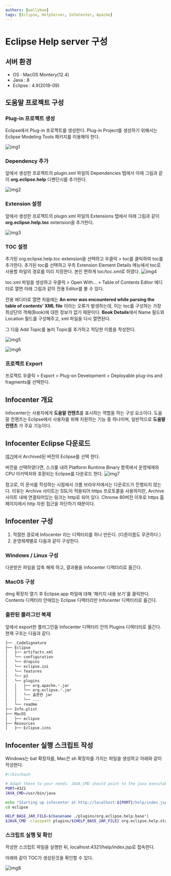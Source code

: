 ```yaml
---
authors: [wallybum]
tags: [Eclipse, HelpServer, InfoCenter, Apache]
---
```


# Eclipse Help server 구성

## 서버 환경
- OS : MacOS Montery(12.4)
- Java : 8
- Eclipse : 4.9(2018-09)

## 도움말 프로젝트 구성
### Plug-in 프로젝트 생성
Eclipse에서 Plug-in 프로젝트를 생성한다. Plug-in Project를 생성하기 위해서는Eclipse Modeling Tools 패키지를 이용해야 한다.

![img1](../../static/img/docs/server/eclipse-help-server/01-Create_Plug-in_Project.png)

### Dependency 추가
앞에서 생성한 프로젝트의 plugin.xml 파일의 Dependencies 탭에서 아래 그림과 같이 **org.eclipse.help** 디펜던시를 추가한다.

![img2](../../static/img/docs/server/eclipse-help-server/02-Add_Dependency.png)

### Extension 설정
앞에서 생성한 프로젝트의 plugin.xml 파일의 Extensions 탭에서 아래 그림과 같이 **org.eclipse.help.toc** extension을 추가한다.

![img3](../../static/img/docs/server/eclipse-help-server/03-Add_Extension_Point.png)

### TOC 설정
추가된 org.eclipse.help.toc extension을 선택하고 우클릭 > toc를 클릭하여 toc를 추가한다.
추가된 toc를 선택하고 우측 Extension Element Details 메뉴에서 toc로 사용할 파일의 경로를 미리 지정한다. 본인 편하게 toc/toc.xml로 하였다.
![img4](../../static/img/docs/server/eclipse-help-server/04-TOC_Setting.png)

toc.xml 파일을 생성하고 우클릭 > Open With... > Table of Contents Editor 에디터로 열면 아래 그림과 같이 전용 Editor를 볼 수 있다.

전용 에디터로 열면 처음에는 **An error was encountered while parsing the table of contents' XML file** 이라는 오류가 발생하는데, 이는 toc를 구성하는 가장 최상단의 객체(Book)에 대한 정보가 없기 때문이다. **Book Details**에서 Name 필드와 Location 필드를 구성해주고, xml 파일을 다시 열면된다.

그 다음 Add Topic를 눌러 Topic를 추가하고 적당한 이름을 작성한다.

![img5](../../static/img/docs/server/eclipse-help-server/05-TOC_Guide1.png)

![img6](../../static/img/docs/server/eclipse-help-server/06-TOC_Guide2.png)


### 프로젝트 Export
프로젝트 우클릭 > Export > Plug-on Development > Deployable plug-ins and fragments를 선택한다.

## Infocenter 개요
Infocenter는 사용자에게 **도움말 컨텐츠**를 표시하는 역할을 하는 구성 요소이다. 도움말 컨첸츠는 Eclipse에서 사용자를 위해 지원하는 기능 중 하나이며, 일반적으로 **도움말 컨텐츠** 가 주요 기능이다.

## Infocenter Eclipse 다운로드
[여기](https://archive.eclipse.org/eclipse/downloads/)에서 Archived된 버전의 Eclipse를 선택 한다.

버전을 선택하였다면, 스크롤 내려 Platform Runtime Binary 항목에서 운영체제와 CPU 아키텍처와 호환되는 Eclipse를 다운로드 한다.
![img7](../../static/img/docs/server/eclipse-help-server/07-Platform_Runtime_Binary.png)

참고로, 이 문서를 작성하는 시점에서 크롬 브라우저에서는 다운로드가 진행되지 않는다.
이유는 Archive 사이트는 SSL이 적용되어 https 프로토콜을 사용하지만, Archive 사이트 내에 연결되어있는 링크는 http로 되어 있다. Chrome 80버전 이후로 https 홈페이지에서 http 자원 접근을 차단하기 때문이다.

## Infocenter 구성
1. 적절한 경로에 Infocenter 라는 디렉터리를 하나 만든다. (다른이름도 무관하다.)
2. 운영체제별로 다음과 같이 구성한다.

### Windows / Linux 구성
다운받은 파일을 압축 해제 하고, 결과물을 Infocenter 디렉터리로 옮긴다.

### MacOS 구성
dmg 확장자 열기 후 Eclipse.app 파일에 대해 '패키지 내용 보기'를 클릭한다. Contents 디렉터리 안에있는 Eclipse 디렉터리만 Infocenter 디렉터리로 옮긴다. 

### 출판된 플러그인 복제
앞에서 export한 플러그인을 Infocenter 디렉터리 안의 Plugins 디렉터리로 옮긴다.
현재 구조는 다음과 같다.

```bash
├── _CodeSignature
├── Eclipse
│   ├── artifacts.xml
│   └── configuration
│   └── dropins
│   └── eclipse.ini
│   └── features
│   └── p2
│   └── plugins
│   │   ├── org.apache.*.jar
│   │   └── org.eclipse.*.jar
│   │   └── 출판한 jar
│   │   └── ...
│   └── readme
├── Info.plist
├── MacOS
│   ├── eclipse
├── Resources
│   ├── Eclipse.icns
```
## Infocenter 실행 스크립트 작성
Windows는 bat 확장자를, Mac은 sh 확장자를 가지는 파일을 생성하고 아래와 같이 작성한다.

```bash
#!/bin/bash

# Adapt these to your needs. JAVA_CMD should point to the java executable, not the Java home directory.
PORT=4321
JAVA_CMD=/usr/bin/java

echo "Starting up infocenter at http://localhost:${PORT}/help/index.jsp"
cd eclipse

HELP_BASE_JAR_FILE=$(basename ./plugins/org.eclipse.help.base*)
$JAVA_CMD -classpath plugins/${HELP_BASE_JAR_FILE} org.eclipse.help.standalone.Infocenter -vm $JAVA_CMD -noexec -command start -eclipsehome . -port ${PORT} -clean
```

### 스크립트 실행 및 확인
작성한 스크립트 파일을 실행한 뒤, localhost:4321/help/index.jsp로 접속한다.

아래와 같이 TOC가 생성된것을 확인할 수 있다.

![img8](../../static/img/docs/server/eclipse-help-server/08-Result.png)
